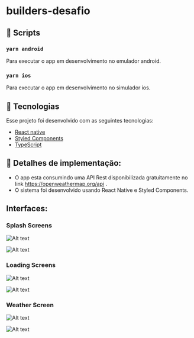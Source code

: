 # builders-desafio


## :hammer: Scripts

### `yarn android`

Para executar o app em desenvolvimento no emulador android.<br>

### `yarn ios`

Para executar o app em desenvolvimento no simulador ios.<br>

## :rocket: Tecnologias

Esse projeto foi desenvolvido com as seguintes tecnologias:

- [React native](https://reactnative.dev/)
- [Styled Components](https://styled-components.com/)
- [TypeScript](https://www.typescriptlang.org/)

## :page_facing_up: Detalhes de implementação:
- O app esta consumindo uma API Rest disponibilizada
gratuitamente no link https://openweathermap.org/api  .
- O sistema foi desenvolvido usando React Native e Styled Components.


## Interfaces:
### Splash Screens
![Alt text](../master/docs/images/splash_screen_android.png?raw=true "Splash Screen Android")

![Alt text](../master/docs/images/splash_screen_ios.png?raw=true "Splash Screen IOs")


### Loading Screens

![Alt text](../master/docs/images/loading_screen_android.png?raw=true "Loading Screen Android")

![Alt text](../master/docs/images/loading_screen_ios.png?raw=true "Loading Screen IOS")


###  Weather Screen

![Alt text](../master/docs/images/weather_screen_android.png?raw=true "Home Android")

![Alt text](../master/docs/images/weather_screen_ios.png?raw=true "Home IOS")
